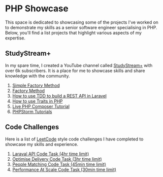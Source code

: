 # PHP Showcase

This space is dedicated to showcasing some of the projects I've worked on to demonstrate my skills as a senior software engineer specialising in PHP. Below, you'll find a list projects that highlight various aspects of my expertise.

## StudyStream+

In my spare time, I created a YouTube channel called [StudyStream+](https://www.youtube.com/@StudyStreamPlus) with over 6k subscribers. It is a place for me to showcase skills and share knowledge with the community.

1. [Simple Factory Method](https://github.com/study-stream-plus/simple-factory)
2. [Factory Method](https://github.com/study-stream-plus/factory-method-pattern)
3. [How to use TDD to build a REST API in Laravel](https://www.youtube.com/playlist?list=PLrIm-p2rpV0F-rl4NPjNslEmW-D83AHOr)
4. [How to use Traits in PHP](https://www.youtube.com/watch?v=PthkEj-TNLc)
5. [Live PHP Composer Tutorial](https://www.youtube.com/watch?v=6Q7rCl5xlUY&list=PLrIm-p2rpV0Fy93MCcC1Co0BuccJk6QqX)
6. [PHPStorm Tutorials](https://www.youtube.com/playlist?list=PLrIm-p2rpV0HMYSD0fGDpL_jsmqhBElvG)

## Code Challenges

Here is a list of [LeetCode](https://leetcode.com/) style code challenges I have completed to showcase my skills and experience.

1. [Laraval API Code Task (4hr time limit)](https://github.com/revalgovender/api-code-task)
2. [Optimise Delivery Code Task (3hr time limit)](https://github.com/revalgovender/optmise-delivery-code-task)
3. [People Matching Code Task (45min time limit)](https://github.com/revalgovender/people-matching)
4. [Performance At Scale Code Task (30min time limit)](https://github.com/revalgovender/performance-at-scale-code-task)